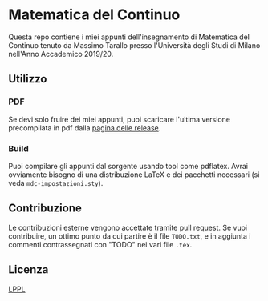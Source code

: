 # Matematica del Continuo
Questa repo contiene i miei appunti dell'insegnamento di Matematica del Continuo tenuto da Massimo Tarallo presso l'Università degli Studi di Milano nell'Anno Accademico 2019/20.


## Utilizzo

### PDF
Se devi solo fruire dei miei appunti, puoi scaricare l'ultima versione precompilata in pdf dalla [pagina delle release](https://github.com/sgorblex-unimi/mate-del-continuo/releases).

### Build
Puoi compilare gli appunti dal sorgente usando tool come pdflatex. Avrai ovviamente bisogno di una distribuzione LaTeX e dei pacchetti necessari (si veda `mdc-impostazioni.sty`).


## Contribuzione
Le contribuzioni esterne vengono accettate tramite pull request. Se vuoi contribuire, un ottimo punto da cui partire è il file `TODO.txt`, e in aggiunta i commenti contrassegnati con "TODO" nei vari file `.tex`.


## Licenza
[LPPL](https://www.latex-project.org/lppl)
